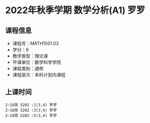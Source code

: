 # 2022年秋季学期 数学分析(A1) 罗罗






## 课程信息

- 课程号：MATH1001.02
- 学分：6
- 教学类型：理论课
- 开课单位：数学科学学院
- 课程类别：通修
- 课程层次：本科计划内课程

## 上课时间

```
2~18周 5202 :1(3,4) 罗罗
2~18周 5202 :3(3,4) 罗罗
2~18周 5202 :5(3,4) 罗罗
```

